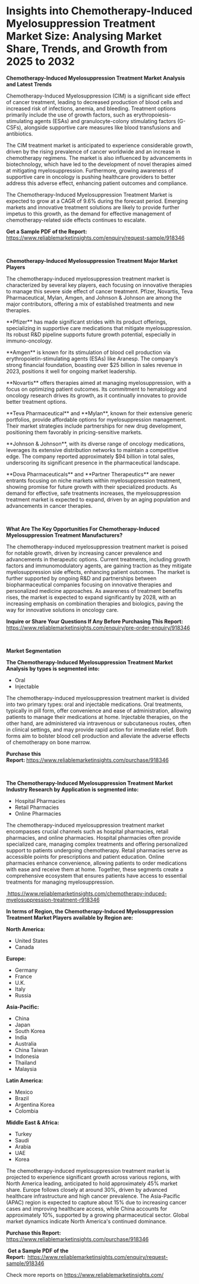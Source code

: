 <p><h1>Insights into Chemotherapy-Induced Myelosuppression Treatment Market Size: Analysing Market Share, Trends, and Growth from 2025 to 2032</h1></p><p><strong>Chemotherapy-Induced Myelosuppression Treatment Market Analysis and Latest Trends</strong></p>
<p><p>Chemotherapy-Induced Myelosuppression (CIM) is a significant side effect of cancer treatment, leading to decreased production of blood cells and increased risk of infections, anemia, and bleeding. Treatment options primarily include the use of growth factors, such as erythropoiesis-stimulating agents (ESAs) and granulocyte-colony stimulating factors (G-CSFs), alongside supportive care measures like blood transfusions and antibiotics. </p><p>The CIM treatment market is anticipated to experience considerable growth, driven by the rising prevalence of cancer worldwide and an increase in chemotherapy regimens. The market is also influenced by advancements in biotechnology, which have led to the development of novel therapies aimed at mitigating myelosuppression. Furthermore, growing awareness of supportive care in oncology is pushing healthcare providers to better address this adverse effect, enhancing patient outcomes and compliance. </p><p>The Chemotherapy-Induced Myelosuppression Treatment Market is expected to grow at a CAGR of 9.6% during the forecast period. Emerging markets and innovative treatment solutions are likely to provide further impetus to this growth, as the demand for effective management of chemotherapy-related side effects continues to escalate.</p></p>
<p><strong>Get a Sample PDF of the Report:&nbsp;</strong> <a href="https://www.reliablemarketinsights.com/enquiry/request-sample/918346?utm_campaign=2648&utm_medium=2&utm_source=Github&utm_content=ia&utm_term=03032025&utm_id=chemotherapy-induced-myelosuppression-treatment">https://www.reliablemarketinsights.com/enquiry/request-sample/918346</a></p>
<p>&nbsp;</p>
<p><strong>Chemotherapy-Induced Myelosuppression Treatment Major Market Players</strong></p>
<p><p>The chemotherapy-induced myelosuppression treatment market is characterized by several key players, each focusing on innovative therapies to manage this severe side effect of cancer treatment. Pfizer, Novartis, Teva Pharmaceutical, Mylan, Amgen, and Johnson & Johnson are among the major contributors, offering a mix of established treatments and new therapies.</p><p>**Pfizer** has made significant strides with its product offerings, specializing in supportive care medications that mitigate myelosuppression. Its robust R&D pipeline supports future growth potential, especially in immuno-oncology.</p><p>**Amgen** is known for its stimulation of blood cell production via erythropoietin-stimulating agents (ESAs) like Aranesp. The company’s strong financial foundation, boasting over $25 billion in sales revenue in 2023, positions it well for ongoing market leadership.</p><p>**Novartis** offers therapies aimed at managing myelosuppression, with a focus on optimizing patient outcomes. Its commitment to hematology and oncology research drives its growth, as it continually innovates to provide better treatment options.</p><p>**Teva Pharmaceutical** and **Mylan**, known for their extensive generic portfolios, provide affordable options for myelosuppression management. Their market strategies include partnerships for new drug development, positioning them favorably in pricing-sensitive markets.</p><p>**Johnson & Johnson**, with its diverse range of oncology medications, leverages its extensive distribution networks to maintain a competitive edge. The company reported approximately $94 billion in total sales, underscoring its significant presence in the pharmaceutical landscape.</p><p>**Dova Pharmaceuticals** and **Partner Therapeutics** are newer entrants focusing on niche markets within myelosuppression treatment, showing promise for future growth with their specialized products. As demand for effective, safe treatments increases, the myelosuppression treatment market is expected to expand, driven by an aging population and advancements in cancer therapies.</p></p>
<p>&nbsp;</p>
<p><strong>What Are The Key Opportunities For Chemotherapy-Induced Myelosuppression Treatment Manufacturers?</strong></p>
<p><p>The chemotherapy-induced myelosuppression treatment market is poised for notable growth, driven by increasing cancer prevalence and advancements in therapeutic options. Current treatments, including growth factors and immunomodulatory agents, are gaining traction as they mitigate myelosuppression side effects, enhancing patient outcomes. The market is further supported by ongoing R&D and partnerships between biopharmaceutical companies focusing on innovative therapies and personalized medicine approaches. As awareness of treatment benefits rises, the market is expected to expand significantly by 2028, with an increasing emphasis on combination therapies and biologics, paving the way for innovative solutions in oncology care.</p></p>
<p><strong>Inquire or Share Your Questions If Any Before Purchasing This Report:</strong> <a href="https://www.reliablemarketinsights.com/enquiry/pre-order-enquiry/918346?utm_campaign=2648&utm_medium=2&utm_source=Github&utm_content=ia&utm_term=03032025&utm_id=chemotherapy-induced-myelosuppression-treatment">https://www.reliablemarketinsights.com/enquiry/pre-order-enquiry/918346</a></p>
<p>&nbsp;</p>
<p><strong>Market Segmentation</strong></p>
<p><strong>The Chemotherapy-Induced Myelosuppression Treatment Market Analysis by types is segmented into:</strong></p>
<p><ul><li>Oral</li><li>Injectable</li></ul></p>
<p><p>The chemotherapy-induced myelosuppression treatment market is divided into two primary types: oral and injectable medications. Oral treatments, typically in pill form, offer convenience and ease of administration, allowing patients to manage their medications at home. Injectable therapies, on the other hand, are administered via intravenous or subcutaneous routes, often in clinical settings, and may provide rapid action for immediate relief. Both forms aim to bolster blood cell production and alleviate the adverse effects of chemotherapy on bone marrow.</p></p>
<p><strong>Purchase this Report:&nbsp;</strong><a href="https://www.reliablemarketinsights.com/purchase/918346?utm_campaign=2648&utm_medium=2&utm_source=Github&utm_content=ia&utm_term=03032025&utm_id=chemotherapy-induced-myelosuppression-treatment">https://www.reliablemarketinsights.com/purchase/918346</a></p>
<p>&nbsp;</p>
<p><strong>The Chemotherapy-Induced Myelosuppression Treatment Market Industry Research by Application is segmented into:</strong></p>
<p><ul><li>Hospital Pharmacies</li><li>Retail Pharmacies</li><li>Online Pharmacies</li></ul></p>
<p><p>The chemotherapy-induced myelosuppression treatment market encompasses crucial channels such as hospital pharmacies, retail pharmacies, and online pharmacies. Hospital pharmacies often provide specialized care, managing complex treatments and offering personalized support to patients undergoing chemotherapy. Retail pharmacies serve as accessible points for prescriptions and patient education. Online pharmacies enhance convenience, allowing patients to order medications with ease and receive them at home. Together, these segments create a comprehensive ecosystem that ensures patients have access to essential treatments for managing myelosuppression.</p></p>
<p><a href="https://www.reliablemarketinsights.com/chemotherapy-induced-myelosuppression-treatment-r918346?utm_campaign=2648&utm_medium=2&utm_source=Github&utm_content=ia&utm_term=03032025&utm_id=chemotherapy-induced-myelosuppression-treatment">&nbsp;https://www.reliablemarketinsights.com/chemotherapy-induced-myelosuppression-treatment-r918346</a></p>
<p><strong>In terms of Region, the Chemotherapy-Induced Myelosuppression Treatment Market Players available by Region are:</strong></p>
<p>
    <p> <strong> North America: </strong>
        <ul>
            <li>United States</li>
            <li>Canada</li>
        </ul>
        </p> 
    <p> <strong> Europe: </strong>
        <ul>
            <li>Germany</li>
            <li>France</li>
            <li>U.K.</li>
            <li>Italy</li>
            <li>Russia</li>
        </ul>
        </p> 
    <p> <strong> Asia-Pacific: </strong>
        <ul>
            <li>China</li>
            <li>Japan</li>
            <li>South Korea</li>
            <li>India</li>
            <li>Australia</li>
            <li>China Taiwan</li>
            <li>Indonesia</li>
            <li>Thailand</li>
            <li>Malaysia</li>
        </ul>
        </p> 
    <p> <strong> Latin America: </strong>
        <ul>
            <li>Mexico</li>
            <li>Brazil</li>
            <li>Argentina Korea</li>
            <li>Colombia</li>
        </ul>
        </p> 
    <p> <strong> Middle East & Africa: </strong>
        <ul>
            <li>Turkey</li>
            <li>Saudi</li>
            <li>Arabia</li>
            <li>UAE</li>
            <li>Korea</li>
        </ul>
    </p>
    </p>
<p><p>The chemotherapy-induced myelosuppression treatment market is projected to experience significant growth across various regions, with North America leading, anticipated to hold approximately 45% market share. Europe follows closely at around 30%, driven by advanced healthcare infrastructure and high cancer prevalence. The Asia-Pacific (APAC) region is expected to capture about 15% due to increasing cancer cases and improving healthcare access, while China accounts for approximately 10%, supported by a growing pharmaceutical sector. Global market dynamics indicate North America's continued dominance.</p></p>
<p><strong>Purchase this Report: </strong><a href="https://www.reliablemarketinsights.com/purchase/918346?utm_campaign=2648&utm_medium=2&utm_source=Github&utm_content=ia&utm_term=03032025&utm_id=chemotherapy-induced-myelosuppression-treatment">https://www.reliablemarketinsights.com/purchase/918346</a></p>
<p>&nbsp;<strong>Get a Sample PDF of the Report:&nbsp;&nbsp;</strong><a href="https://www.reliablemarketinsights.com/enquiry/request-sample/918346?utm_campaign=2648&utm_medium=2&utm_source=Github&utm_content=ia&utm_term=03032025&utm_id=chemotherapy-induced-myelosuppression-treatment">https://www.reliablemarketinsights.com/enquiry/request-sample/918346</a></p>
<p><strong></strong></p>
<p>Check more reports on <a href="https://www.reliablemarketinsights.com/?utm_campaign=2648&utm_medium=2&utm_source=Github&utm_content=ia&utm_term=03032025&utm_id=chemotherapy-induced-myelosuppression-treatment">https://www.reliablemarketinsights.com/</a></p>